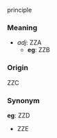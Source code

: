 principle
### Meaning
+ _adj_: ZZA
    + __eg__: ZZB

### Origin

ZZC

### Synonym

__eg__: ZZD

+ ZZE


